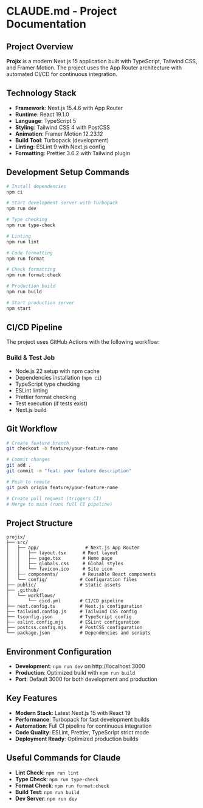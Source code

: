 # CLAUDE.md - Project Documentation

## Project Overview
**Projix** is a modern Next.js 15 application built with TypeScript, Tailwind CSS, and Framer Motion. The project uses the App Router architecture with automated CI/CD for continuous integration.

## Technology Stack
- **Framework**: Next.js 15.4.6 with App Router
- **Runtime**: React 19.1.0
- **Language**: TypeScript 5
- **Styling**: Tailwind CSS 4 with PostCSS
- **Animation**: Framer Motion 12.23.12
- **Build Tool**: Turbopack (development)
- **Linting**: ESLint 9 with Next.js config
- **Formatting**: Prettier 3.6.2 with Tailwind plugin

## Development Setup Commands
```bash
# Install dependencies
npm ci

# Start development server with Turbopack
npm run dev

# Type checking
npm run type-check

# Linting
npm run lint

# Code formatting
npm run format

# Check formatting
npm run format:check

# Production build
npm run build

# Start production server
npm start
```

## CI/CD Pipeline
The project uses GitHub Actions with the following workflow:

### Build & Test Job
- Node.js 22 setup with npm cache
- Dependencies installation (`npm ci`)
- TypeScript type checking
- ESLint linting
- Prettier format checking
- Test execution (if tests exist)
- Next.js build

## Git Workflow
```bash
# Create feature branch
git checkout -b feature/your-feature-name

# Commit changes
git add .
git commit -m "feat: your feature description"

# Push to remote
git push origin feature/your-feature-name

# Create pull request (triggers CI)
# Merge to main (runs full CI pipeline)
```

## Project Structure
```
projix/
├── src/
│   ├── app/                 # Next.js App Router
│   │   ├── layout.tsx      # Root layout
│   │   ├── page.tsx        # Home page
│   │   ├── globals.css     # Global styles
│   │   └── favicon.ico     # Site icon
│   ├── components/         # Reusable React components
│   └── config/            # Configuration files
├── public/                # Static assets
├── .github/
│   └── workflows/
│       └── cicd.yml       # CI/CD pipeline
├── next.config.ts         # Next.js configuration
├── tailwind.config.js     # Tailwind CSS config
├── tsconfig.json          # TypeScript config
├── eslint.config.mjs      # ESLint configuration
├── postcss.config.mjs     # PostCSS configuration
└── package.json           # Dependencies and scripts
```

## Environment Configuration
- **Development**: `npm run dev` on http://localhost:3000
- **Production**: Optimized build with `npm run build`
- **Port**: Default 3000 for both development and production

## Key Features
- **Modern Stack**: Latest Next.js 15 with React 19
- **Performance**: Turbopack for fast development builds
- **Automation**: Full CI pipeline for continuous integration
- **Code Quality**: ESLint, Prettier, TypeScript strict mode
- **Deployment Ready**: Optimized production builds

## Useful Commands for Claude
- **Lint Check**: `npm run lint`
- **Type Check**: `npm run type-check` 
- **Format Check**: `npm run format:check`
- **Build Test**: `npm run build`
- **Dev Server**: `npm run dev`